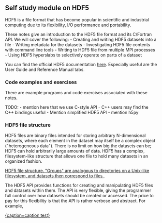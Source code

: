 ## Self study module on HDF5

HDF5 is a file format that has become popular in scientific and industrial computing due to its flexibility, I/O performance and portability.

These notes give an introduction to the HDF5 file format and its C/Fortran API.
We will cover the following:
    - Creating and writing HDF5 datasets into a file
    - Writing metadata for the datasets
    - Investigating HDF5 file contents with command line tools
    - Writing to HDF5 file from multiple MPI processes
    - Using HDF5 hyperslabs to selectively operate on parts of a dataset

You can find the official HDF5 documentation [here](https://support.hdfgroup.org/documentation/hdf5/latest/index.html). Especially useful are the User Guide and Reference Manual tabs.

### Code examples and exercises

There are example programs and code exercises associated with these notes.

TODO:
    - mention here that we use C-style API
    - C++ users may find the C++ bindings useful
    - Mention simplified HDF5 API
    - mention h5py

### HDF5 file structure

HDF5 files are binary files intended for storing arbitrary N-dimensional datasets, where each element in the dataset may itself be a complex object ("heterogeneous data").
There is no limit on how big the datasets can be; HDF5 can hold arbitrarily large amounts of data.
HDF5 has a complex, filesystem-like structure that allows one file to hold many datasets in an organized fashion.

[HDF5 file structure. "Groups" are analogous to directories on a Unix-like filesystem, and datasets then correspond to files.](../img/hdf5_structure.png).

The HDF5 API provides functions for creating and manipulating HDF5 files and datasets within them. The API is very flexible, giving the programmer full control over how datasets should be created or accessed. The price to pay for this flexibility is that the API is rather verbose and abstract. For example,

[{caption=caption test}](../img/hdf5_dataset.png)